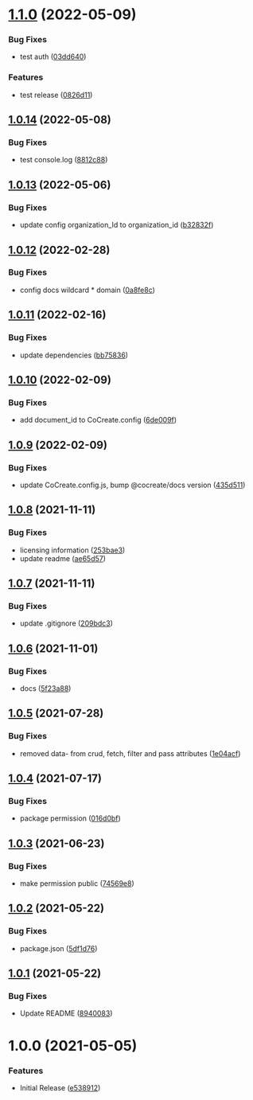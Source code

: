 # [1.1.0](https://github.com/CoCreate-app/CoCreate-auth/compare/v1.0.14...v1.1.0) (2022-05-09)


### Bug Fixes

* test auth ([03dd640](https://github.com/CoCreate-app/CoCreate-auth/commit/03dd64021e8c7946caa816b17e5e5c34774831fe))


### Features

* test release ([0826d11](https://github.com/CoCreate-app/CoCreate-auth/commit/0826d116332dc0bebc1bcd2824d84d9bcd0c34df))

## [1.0.14](https://github.com/CoCreate-app/CoCreate-auth/compare/v1.0.13...v1.0.14) (2022-05-08)


### Bug Fixes

* test console.log ([8812c88](https://github.com/CoCreate-app/CoCreate-auth/commit/8812c88149ede85964af93806d3be7a694a40993))

## [1.0.13](https://github.com/CoCreate-app/CoCreate-auth/compare/v1.0.12...v1.0.13) (2022-05-06)


### Bug Fixes

* update config organization_Id to organization_id ([b32832f](https://github.com/CoCreate-app/CoCreate-auth/commit/b32832ff9782df068dc573abf7dd5da64ed6382b))

## [1.0.12](https://github.com/CoCreate-app/CoCreate-auth/compare/v1.0.11...v1.0.12) (2022-02-28)


### Bug Fixes

* config docs wildcard * domain ([0a8fe8c](https://github.com/CoCreate-app/CoCreate-auth/commit/0a8fe8ce9c199e7ad71839f7b365eedbabf7527e))

## [1.0.11](https://github.com/CoCreate-app/CoCreate-auth/compare/v1.0.10...v1.0.11) (2022-02-16)


### Bug Fixes

* update dependencies ([bb75836](https://github.com/CoCreate-app/CoCreate-auth/commit/bb758369b07b8c3e37a9b7acd4fe98550e888573))

## [1.0.10](https://github.com/CoCreate-app/CoCreate-auth/compare/v1.0.9...v1.0.10) (2022-02-09)


### Bug Fixes

* add document_id to CoCreate.config ([6de009f](https://github.com/CoCreate-app/CoCreate-auth/commit/6de009f2019f97c9a14219501bf4072f569bf6d4))

## [1.0.9](https://github.com/CoCreate-app/CoCreate-auth/compare/v1.0.8...v1.0.9) (2022-02-09)


### Bug Fixes

* update CoCreate.config.js, bump @cocreate/docs version ([435d511](https://github.com/CoCreate-app/CoCreate-auth/commit/435d5115aa7ea77a181eb7b48114b6c322834c3a))

## [1.0.8](https://github.com/CoCreate-app/CoCreate-auth/compare/v1.0.7...v1.0.8) (2021-11-11)


### Bug Fixes

* licensing information ([253bae3](https://github.com/CoCreate-app/CoCreate-auth/commit/253bae37b40184acefef7846fbdae093883d8e44))
* update readme ([ae65d57](https://github.com/CoCreate-app/CoCreate-auth/commit/ae65d575fe03c0224670693f30b010f4a78a1797))

## [1.0.7](https://github.com/CoCreate-app/CoCreate-auth/compare/v1.0.6...v1.0.7) (2021-11-11)


### Bug Fixes

* update .gitignore ([209bdc3](https://github.com/CoCreate-app/CoCreate-auth/commit/209bdc3e6894590966c74a3ae145e755a030d48e))

## [1.0.6](https://github.com/CoCreate-app/CoCreate-auth/compare/v1.0.5...v1.0.6) (2021-11-01)


### Bug Fixes

* docs ([5f23a88](https://github.com/CoCreate-app/CoCreate-auth/commit/5f23a889cccf1399c15e7ac7b894624234fad942))

## [1.0.5](https://github.com/CoCreate-app/CoCreate-auth/compare/v1.0.4...v1.0.5) (2021-07-28)


### Bug Fixes

* removed data- from crud, fetch, filter and pass attributes ([1e04acf](https://github.com/CoCreate-app/CoCreate-auth/commit/1e04acf6374e52576df74e7d8c3005f236be77e5))

## [1.0.4](https://github.com/CoCreate-app/CoCreate-auth/compare/v1.0.3...v1.0.4) (2021-07-17)


### Bug Fixes

* package permission ([016d0bf](https://github.com/CoCreate-app/CoCreate-auth/commit/016d0bf8cb4d6fd3bbf321486c4091a0e7111c02))

## [1.0.3](https://github.com/CoCreate-app/CoCreate-auth/compare/v1.0.2...v1.0.3) (2021-06-23)


### Bug Fixes

* make permission public ([74569e8](https://github.com/CoCreate-app/CoCreate-auth/commit/74569e8222986718860ef6d0381b6c307e32a8e9))

## [1.0.2](https://github.com/CoCreate-app/CoCreate-auth/compare/v1.0.1...v1.0.2) (2021-05-22)


### Bug Fixes

* package.json ([5df1d76](https://github.com/CoCreate-app/CoCreate-auth/commit/5df1d7695ff4eb05b9cd170ab4acc369b9b1cfc0))

## [1.0.1](https://github.com/CoCreate-app/CoCreate-auth/compare/v1.0.0...v1.0.1) (2021-05-22)


### Bug Fixes

* Update README ([8940083](https://github.com/CoCreate-app/CoCreate-auth/commit/8940083818747666851851ca44b80f9cd8037527))

# 1.0.0 (2021-05-05)


### Features

* Initial Release ([e538912](https://github.com/CoCreate-app/CoCreate-auth/commit/e5389129e3efd905fc6c74c2da03f33c98bfacac))
